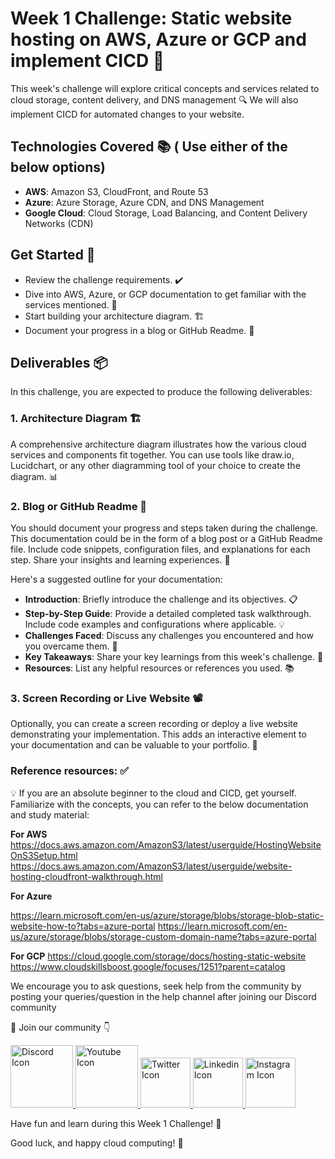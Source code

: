 # Week 1 Challenge: Static website hosting on AWS, Azure or GCP and implement CICD 🚀

This week's challenge will explore critical concepts and services related to cloud storage, content delivery, and DNS management 🔍 We will also implement CICD for automated changes to your website.

## Technologies Covered 📚 ( Use either of the below options)
- **AWS**: Amazon S3, CloudFront, and Route 53
- **Azure**: Azure Storage, Azure CDN, and DNS Management
- **Google Cloud**: Cloud Storage, Load Balancing, and Content Delivery Networks (CDN)

## Get Started 🚀
- Review the challenge requirements. ✔️
- Dive into AWS, Azure, or GCP documentation to get familiar with the services mentioned. 📖
- Start building your architecture diagram. 🏗️
- Document your progress in a blog or GitHub Readme. 📝

## Deliverables 📦

In this challenge, you are expected to produce the following deliverables:

### 1. Architecture Diagram 🏗️
A comprehensive architecture diagram illustrates how the various cloud services and components fit together. You can use tools like draw.io, Lucidchart, or any other diagramming tool of your choice to create the diagram. 📊

### 2. Blog or GitHub Readme 📄
You should document your progress and steps taken during the challenge. This documentation could be in the form of a blog post or a GitHub Readme file. Include code snippets, configuration files, and explanations for each step. Share your insights and learning experiences. 📝

Here's a suggested outline for your documentation:

- **Introduction**: Briefly introduce the challenge and its objectives. 📋
- **Step-by-Step Guide**: Provide a detailed completed task walkthrough. Include code examples and configurations where applicable. 💡
- **Challenges Faced**: Discuss any challenges you encountered and how you overcame them. 🤔
- **Key Takeaways**: Share your key learnings from this week's challenge. 🧐
- **Resources**: List any helpful resources or references you used. 📚

### 3. Screen Recording or Live Website 📽️
Optionally, you can create a screen recording or deploy a live website demonstrating your implementation. This adds an interactive element to your documentation and can be valuable to your portfolio. 🎥


### Reference resources: ✅
💡 If you are an absolute beginner to the cloud and CICD, get yourself. Familiarize with the concepts, you can refer to the below documentation and study material:

**For AWS**
https://docs.aws.amazon.com/AmazonS3/latest/userguide/HostingWebsiteOnS3Setup.html
https://docs.aws.amazon.com/AmazonS3/latest/userguide/website-hosting-cloudfront-walkthrough.html

**For Azure**

https://learn.microsoft.com/en-us/azure/storage/blobs/storage-blob-static-website-how-to?tabs=azure-portal
https://learn.microsoft.com/en-us/azure/storage/blobs/storage-custom-domain-name?tabs=azure-portal

**For GCP**
https://cloud.google.com/storage/docs/hosting-static-website
https://www.cloudskillsboost.google/focuses/1251?parent=catalog

We encourage you to ask questions, seek help from the community by posting your queries/question in the help channel after joining our Discord community

🔗 Join our community 👇  

<a href="https://tr.ee/1gYq2dJ73E">
  <img src="https://static.vecteezy.com/system/resources/previews/018/930/604/original/discord-logo-discord-icon-transparent-free-png.png" alt="Discord Icon" width="100" height="100">
</a>

<a href="https://www.youtube.com/TechTutorialswithPiyush">
  <img src="https://cdn-icons-png.flaticon.com/256/1384/1384060.png" alt="Youtube Icon" width="100" height="100">
</a>

<a href="https://twitter.com/thecloudopscomm">
  <img src="https://cdn4.iconfinder.com/data/icons/social-media-icons-the-circle-set/48/twitter_circle-512.png" alt="Twitter Icon" width="80" height="80">
</a>

<a href="https://www.linkedin.com/company/thecloudopscomm/">
  <img src="https://cdn1.iconfinder.com/data/icons/logotypes/32/circle-linkedin-512.png" alt="Linkedin Icon" width="80" height="80">
</a>

<a href="https://www.instagram.com/techtutorialswithpiyush/">
  <img src="https://upload.wikimedia.org/wikipedia/commons/thumb/5/58/Instagram-Icon.png/1024px-Instagram-Icon.png" alt="Instagram Icon" width="80" height="80">
</a>



Have fun and learn during this Week 1 Challenge! 🤗

Good luck, and happy cloud computing! 🌟

